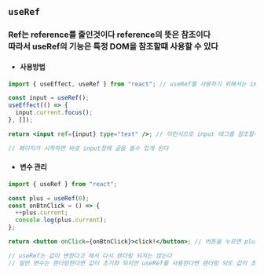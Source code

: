 ## `useRef`

### Ref는 reference를 줄인것이다 reference의 뜻은 참조이다 <br> 따라서 useRef의 기능은 특정 DOM을 참조할떄 사용할 수 있다

- #### 사용방법

```jsx
import { useEffect, useRef } from "react"; // useRef를 사용하기 위해서는 import 해줘야 한다

const input = useRef();
useEffect(() => {
  input.current.focus();
}, []);

return <input ref={input} type="text" />; // 이런식으로 input 태그를 참조할수 있다

// 페이지가 시작하면 바로 input창에 글을 쓸수 있게 된다
```

- #### 변수 관리

```jsx
import { useRef } from "react";

const plus = useRef(0);
const onBtnClick = () => {
  ++plus.current;
  console.log(plus.current);
};

return <button onClick={onBtnClick}>click!</button>; // 버튼을 누르면 plus의 current의 값이 1씩 증가 한다

// useRef는 값이 변한다고 해서 다시 렌더링 되지는 않는다
// 일반 변수는 렌더링한다면 값이 초기화 되지만 useRef를 사용한다면 렌더링 되도 값이 초기화 되지 않는다
```

